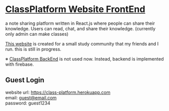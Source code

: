 # [ClassPlatform Website FrontEnd](http://class-platform.herokuapp.com)
a note sharing platform written in React.js where people can share their knowledge. 
Users can read, chat, and share their knowledge. (currently only admin can make classes)  

[This website](http://class-platform.herokuapp.com) is created for a small study community that my friends
and I run. this is still in progress. 

※ [ClassPlatform BackEnd](https://github.com/RyotaFuwa/ClassPlatform-backEnd) is not used now. Instead, backend is implemented with firebase.

## Guest Login
website url: https://class-platform.herokuapp.com  
email: guest@email.com  
password: guest1234  
